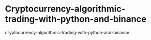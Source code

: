 # Cryptocurrency-algorithmic-trading-with-python-and-binance
cryptocurrency-algorithmic-trading-with-python-and-binance
